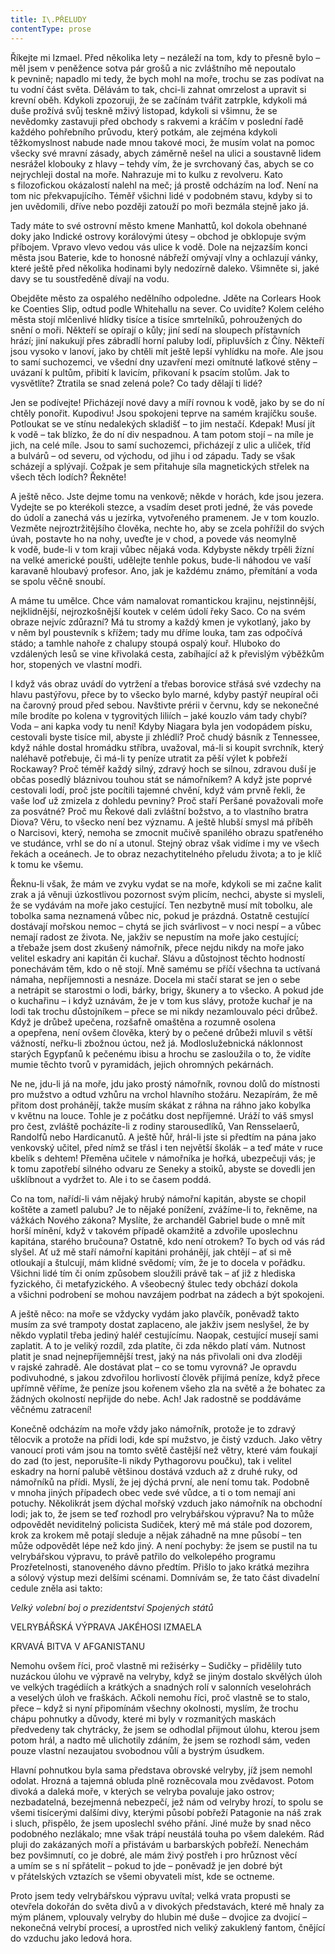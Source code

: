 ```yaml
---
title: I\.PŘELUDY
contentType: prose
---
```


  

Říkejte mi Izmael. Před několika lety – nezáleží na tom, kdy to přesně bylo – měl jsem v peněžence sotva pár grošů a nic zvláštního mě nepoutalo k pevnině; napadlo mi tedy, že bych mohl na moře, trochu se zas podívat na tu vodní část světa. Dělávám to tak, chci-li zahnat omrzelost a upravit si krevní oběh. Kdykoli zpozoruji, že se začínám tvářit zatrpkle, kdykoli má duše prožívá svůj teskně mživý listopad, kdykoli si všimnu, že se nevědomky zastavuji před obchody s rakvemi a kráčím v poslední řadě každého pohřebního průvodu, který potkám, ale zejména kdykoli těžkomyslnost nabude nade mnou takové moci, že musím volat na pomoc všecky své mravní zásady, abych záměrně nešel na ulici a soustavně lidem nesrážel klobouky z hlavy – tehdy vím, že je svrchovaný čas, abych se co nejrychleji dostal na moře. Nahrazuje mi to kulku z revolveru. Kato s filozofickou okázalostí nalehl na meč; já prostě odcházím na loď. Není na tom nic překvapujícího. Téměř všichni lidé v podobném stavu, kdyby si to jen uvědomili, dříve nebo později zatouží po moři bezmála stejně jako já.

Tady máte to své ostrovní město kmene Manhattů, kol dokola obehnané doky jako Indické ostrovy korálovými útesy – obchod je obklopuje svým příbojem. Vpravo vlevo vedou vás ulice k vodě. Dole na nejzazším konci města jsou Baterie, kde to honosné nábřeží omývají vlny a ochlazují vánky, které ještě před několika hodinami byly nedozírně daleko. Všimněte si, jaké davy se tu soustředěně dívají na vodu.

Obejděte město za ospalého nedělního odpoledne. Jděte na Corlears Hook ke Coenties Slip, odtud podle Whitehallu na sever. Co uvidíte? Kolem celého města stojí mlčenlivé hlídky tisíce a tisíce smrtelníků, pohroužených do snění o moři. Někteří se opírají o kůly; jiní sedí na sloupech přístavních hrází; jiní nakukují přes zábradlí horní paluby lodí, připluvších z Číny. Někteří jsou vysoko v lanoví, jako by chtěli mít ještě lepší vyhlídku na moře. Ale jsou to samí suchozemci, ve všední dny uzavření mezi omítnuté laťkové stěny – uvázaní k pultům, přibití k lavicím, přikovaní k psacím stolům. Jak to vysvětlíte? Ztratila se snad zelená pole? Co tady dělají ti lidé?

Jen se podívejte! Přicházejí nové davy a míří rovnou k vodě, jako by se do ní chtěly ponořit. Kupodivu! Jsou spokojeni teprve na samém krajíčku souše. Potloukat se ve stínu nedalekých skladišť – to jim nestačí. Kdepak! Musí jít k vodě – tak blízko, že do ní div nespadnou. A tam potom stojí – na míle je jich, na celé míle. Jsou to samí suchozemci, přicházejí z ulic a uliček, tříd a bulvárů – od severu, od východu, od jihu i od západu. Tady se však scházejí a splývají. Cožpak je sem přitahuje síla magnetických střelek na všech těch lodích? Řekněte!

A ještě něco. Jste dejme tomu na venkově; někde v horách, kde jsou jezera. Vydejte se po kterékoli stezce, a vsadím deset proti jedné, že vás povede do údolí a zanechá vás u jezírka, vytvořeného pramenem. Je v tom kouzlo. Vezměte nejroztržitějšího člověka, nechte ho, aby se zcela pohřížil do svých úvah, postavte ho na nohy, uveďte je v chod, a povede vás neomylně k vodě, bude-li v tom kraji vůbec nějaká voda. Kdybyste někdy trpěli žízní na velké americké poušti, udělejte tenhle pokus, bude-li náhodou ve vaší karavaně hloubavý profesor. Ano, jak je každému známo, přemítání a voda se spolu věčně snoubí.

A máme tu umělce. Chce vám namalovat romantickou krajinu, nejstinnější, nejklidnější, nejrozkošnější koutek v celém údolí řeky Saco. Co na svém obraze nejvíc zdůrazní? Má tu stromy a každý kmen je vykotlaný, jako by v něm byl poustevník s křížem; tady mu dříme louka, tam zas odpočívá stádo; a tamhle nahoře z chalupy stoupá ospalý kouř. Hluboko do vzdálených lesů se vine křivolaká cesta, zabíhající až k převislým výběžkům hor, stopených ve vlastní modři.

I když vás obraz uvádí do vytržení a třebas borovice střásá své vzdechy na hlavu pastýřovu, přece by to všecko bylo marné, kdyby pastýř neupíral oči na čarovný proud před sebou. Navštivte prérii v červnu, kdy se nekonečné míle brodíte po kolena v tygrovitých liliích – jaké kouzlo vám tady chybí? Voda – ani kapka vody tu není! Kdyby Niagara byla jen vodopádem písku, cestovali byste tisíce mil, abyste ji zhlédli? Proč chudý básník z Tennessee, když náhle dostal hromádku stříbra, uvažoval, má-li si koupit svrchník, který naléhavě potřebuje, či má-li ty peníze utratit za pěší výlet k pobřeží Rockaway? Proč téměř každý silný, zdravý hoch se silnou, zdravou duší je občas posedlý bláznivou touhou stát se námořníkem? A když jste poprvé cestovali lodí, proč jste pocítili tajemné chvění, když vám prvně řekli, že vaše loď už zmizela z dohledu pevniny? Proč staří Peršané považovali moře za posvátné? Proč mu Řekové dali zvláštní božstvo, a to vlastního bratra Diova? Věru, to všecko není bez významu. A ještě hlubší smysl má příběh o Narcisovi, který, nemoha se zmocnit mučivě spanilého obrazu spatřeného ve studánce, vrhl se do ní a utonul. Stejný obraz však vidíme i my ve všech řekách a oceánech. Je to obraz nezachytitelného přeludu života; a to je klíč k tomu ke všemu.

Řeknu-li však, že mám ve zvyku vydat se na moře, kdykoli se mi začne kalit zrak a já věnuji úzkostlivou pozornost svým plicím, nechci, abyste si mysleli, že se vydávám na moře jako cestující. Ten nezbytně musí mít tobolku, ale tobolka sama neznamená vůbec nic, pokud je prázdná. Ostatně cestující dostávají mořskou nemoc – chytá se jich svárlivost – v noci nespí – a vůbec nemají radost ze života. Ne, jakživ se nepustím na moře jako cestující; a třebaže jsem dost zkušený námořník, přece nejdu nikdy na moře jako velitel eskadry ani kapitán či kuchař. Slávu a důstojnost těchto hodností ponechávám těm, kdo o ně stojí. Mně samému se příčí všechna ta uctívaná námaha, nepříjemnosti a nesnáze. Docela mi stačí starat se jen o sebe a netrápit se starostmi o lodi, bárky, brigy, škunery a to všecko. A pokud jde o kuchařinu – i když uznávám, že je v tom kus slávy, protože kuchař je na lodi tak trochu důstojníkem – přece se mi nikdy nezamlouvalo péci drůbež. Když je drůbež upečena, rozšafně omaštěna a rozumně osolena a opepřena, není ovšem člověka, který by o pečené drůbeži mluvil s větší vážností, neřku-li zbožnou úctou, než já. Modloslužebnická náklonnost starých Egypťanů k pečenému ibisu a hrochu se zasloužila o to, že vidíte mumie těchto tvorů v pyramidách, jejich ohromných pekárnách.

Ne ne, jdu-li já na moře, jdu jako prostý námořník, rovnou dolů do místnosti pro mužstvo a odtud vzhůru na vrchol hlavního stožáru. Nezapírám, že mě přitom dost prohánějí, takže musím skákat z ráhna na ráhno jako kobylka v květnu na louce. Tohle je z počátku dost nepříjemné. Uráží to váš smysl pro čest, zvláště pocházíte-li z rodiny starousedlíků, Van Rensselaerů, Randolfů nebo Hardicanutů. A ještě hůř, hrál-li jste si předtím na pána jako venkovský učitel, před nímž se třásl i ten největší školák – a teď máte v ruce kbelík s dehtem! Přeměna učitele v námořníka je hořká, ubezpečuji vás; je k tomu zapotřebí silného odvaru ze Seneky a stoiků, abyste se dovedli jen ušklíbnout a vydržet to. Ale i to se časem poddá.

Co na tom, nařídí-li vám nějaký hrubý námořní kapitán, abyste se chopil koštěte a zametl palubu? Je to nějaké ponížení, zvážíme-li to, řekněme, na vážkách Nového zákona? Myslíte, že archanděl Gabriel bude o mně mít horší mínění, když v takovém případě okamžitě a zdvořile uposlechnu kapitána, starého bručouna? Ostatně, kdo není otrokem? To bych od vás rád slyšel. Ať už mě staří námořní kapitáni prohánějí, jak chtějí – ať si mě otloukají a štulcují, mám klidné svědomí; vím, že je to docela v pořádku. Všichni lidé tím či oním způsobem sloužili právě tak – ať již z hlediska fyzického, či metafyzického. A všeobecný štulec tedy obchází dokola a všichni podrobení se mohou navzájem podrbat na zádech a být spokojeni.

A ještě něco: na moře se vždycky vydám jako plavčík, poněvadž takto musím za své trampoty dostat zaplaceno, ale jakživ jsem neslyšel, že by někdo vyplatil třeba jediný haléř cestujícímu. Naopak, cestující musejí sami zaplatit. A to je veliký rozdíl, zda platíte, či zda někdo platí vám. Nutnost platit je snad nejnepříjemnější trest, jaký na nás přivolali oni dva zloději v rajské zahradě. Ale dostávat plat – co se tomu vyrovná? Je opravdu podivuhodné, s jakou zdvořilou horlivostí člověk přijímá peníze, když přece upřímně věříme, že peníze jsou kořenem všeho zla na světě a že bohatec za žádných okolností nepřijde do nebe. Ach! Jak radostně se poddáváme věčnému zatracení!

Konečně odcházím na moře vždy jako námořník, protože je to zdravý tělocvik a protože na přídi lodi, kde spí mužstvo, je čistý vzduch. Jako větry vanoucí proti vám jsou na tomto světě častější než větry, které vám foukají do zad (to jest, neporušíte-li nikdy Pythagorovu poučku), tak i velitel eskadry na horní palubě většinou dostává vzduch až z druhé ruky, od námořníků na přídi. Myslí, že jej dýchá první, ale není tomu tak. Podobně v mnoha jiných případech obec vede své vůdce, a ti o tom nemají ani potuchy. Několikrát jsem dýchal mořský vzduch jako námořník na obchodní lodi; jak to, že jsem se teď rozhodl pro velrybářskou výpravu? Na to může odpovědět neviditelný policista Sudiček, který mě má stále pod dozorem, krok za krokem mě potají sleduje a nějak záhadně na mne působí – ten může odpovědět lépe než kdo jiný. A není pochyby: že jsem se pustil na tu velrybářskou výpravu, to právě patřilo do velkolepého programu Prozřetelnosti, stanoveného dávno předtím. Přišlo to jako krátká mezihra a sólový výstup mezi delšími scénami. Domnívám se, že tato část divadelní cedule zněla asi takto:

_Velký volební boj o prezidentství Spojených států_

VELRYBÁŘSKÁ VÝPRAVA JAKÉHOSI IZMAELA

KRVAVÁ BITVA V AFGANISTANU

Nemohu ovšem říci, proč vlastně mi režisérky – Sudičky – přidělily tuto nuzáckou úlohu ve výpravě na velryby, když se jiným dostalo skvělých úloh ve velkých tragédiích a krátkých a snadných rolí v salonních veselohrách a veselých úloh ve fraškách. Ačkoli nemohu říci, proč vlastně se to stalo, přece – když si nyní připomínám všechny okolnosti, myslím, že trochu chápu pohnutky a důvody, které mi byly v rozmanitých maskách předvedeny tak chytrácky, že jsem se odhodlal přijmout úlohu, kterou jsem potom hrál, a nadto mě ulichotily zdáním, že jsem se rozhodl sám, veden pouze vlastní nezaujatou svobodnou vůlí a bystrým úsudkem.

Hlavní pohnutkou byla sama představa obrovské velryby, jíž jsem nemohl odolat. Hrozná a tajemná obluda plně rozněcovala mou zvědavost. Potom divoká a daleká moře, v kterých se velryba povaluje jako ostrov; nezbadatelná, bezejmenná nebezpečí, jež nám od velryby hrozí, to spolu se všemi tisícerými dalšími divy, kterými působí pobřeží Patagonie na náš zrak i sluch, přispělo, že jsem uposlechl svého přání. Jiné muže by snad něco podobného nezlákalo; mne však trápí neustálá touha po všem dalekém. Rád pluji do zakázaných moří a přistávám u barbarských pobřeží. Nenechám bez povšimnutí, co je dobré, ale mám živý postřeh i pro hrůznost věcí a umím se s ní spřátelit – pokud to jde – poněvadž je jen dobré být v přátelských vztazích se všemi obyvateli míst, kde se octneme.

Proto jsem tedy velrybářskou výpravu uvítal; velká vrata propusti se otevřela dokořán do světa divů a v divokých představách, které mě hnaly za mým plánem, vplouvaly velryby do hlubin mé duše – dvojice za dvojicí – nekonečná velrybí procesí, a uprostřed nich veliký zakuklený fantom, čnějící do vzduchu jako ledová hora.
